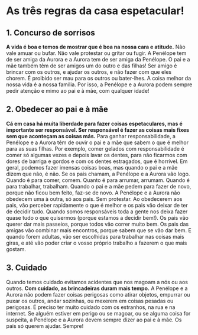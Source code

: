 # As três regras da casa espetacular!

## 1. Concurso de sorrisos

**A vida é boa e temos de mostrar que é boa na nossa cara e atitude.** Não vale amuar ou bufar. Não vale protestar ou gritar ou fugir. A Penélope tem de ser amiga da Aurora e a Aurora tem de ser amiga da Penélope. O pai e a mãe também têm de ser amigos um do outro e das filhas! Ser amigo é brincar com os outros, e ajudar os outros, e não fazer com que eles chorem. É proibido ser mau para os outros ou bater-lhes. A coisa melhor da nossa vida é a nossa família. Por isso, a Penélope e a Aurora podem sempre pedir atenção e mimo ao pai e à mãe, com qualquer idade!

## 2. Obedecer ao pai e à mãe

**Cá em casa há muita liberdade para fazer coisas espetaculares, mas é importante ser responsável. Ser responsável é fazer as coisas mais fixes sem que aconteçam as coisas más.** Para ganhar responsabilidade, a Penélope e a Aurora têm de ouvir o pai e a mãe que sabem o que é melhor para as suas filhas. Por exemplo, comer gelados com responsabilidade é comer só algumas vezes e depois lavar os dentes, para não ficarmos com dores de barriga e gordos e com os dentes estragados, que é horrível. Em geral, podemos fazer imensas coisas boas, mas quando o pai e a mãe dizem que não, é não. Se os pais chamam, a Penélope e a Aurora vão logo. Quando é para comer, comem. Quanto é para arrumar, arrumam. Quando é para trabalhar, trabalham. Quando o pai e a mãe pedem para fazer de novo, porque não ficou bem feito, faz-se de novo. A Penélope e a Aurora não obedecem uma à outra, só aos pais. Sem protestar. Ao obedecerem aos pais, vão perceber rapidamente o que é melhor e os pais vão deixar de ter de decidir tudo. Quando somos responsáveis toda a gente nos deixa fazer quase tudo o que quisermos (porque estamos a decidir bem!). Os pais vão querer dar mais passeios, porque todos vão correr muito bem. Os pais das amigas vão combinar mais encontros, porque sabem que se vão dar bem. E quando forem adultas, vão ser escolhidas para trabalhar nas coisas mais giras, e até vão poder criar o vosso próprio trabalho a fazerem o que mais gostam. 

## 3. Cuidado 

Quando temos cuidado evitamos acidentes que nos magoam a nós ou aos outros. **Com cuidado, as brincadeiras duram mais tempo.** A Penélope e a Aurora não podem fazer coisas perigosas como atirar objetos, empurrar ou puxar os outros, andar sozinhas, ou mexerem em coisas pesadas ou perigosas. É preciso ter muito cuidado com os estranhos, na rua e na internet. Se alguém estiver em perigo ou se magoar, ou se alguma coisa for suspeita, a Penélope e a Aurora devem sempre dizer ao pai e à mãe. Os pais só querem ajudar. Sempre!
